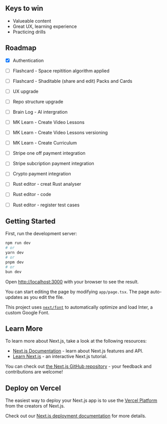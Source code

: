 ## Keys to win
- Valueable content
- Great UX, learning experience
- Practicing drills
## Roadmap
- [x] Authentication
- [ ] Flashcard - Space repitition algorithm applied
- [ ] Flashcard - Shaditable (share and edit) Packs and Cards
- [ ] UX upgrade
- [ ] Repo structure upgrade
- [ ] Brain Log - AI intergration
- [ ] MK Learn - Create Video Lessons
- [ ] MK Learn - Create Video Lessons versioning
- [ ] MK Learn - Create Curriculum
- [ ] Stripe one off payment integration
- [ ] Stripe subcription payment integration
- [ ] Crypto payment integration
- [ ] Rust editor - creat Rust analyser
- [ ] Rust editor - code 
- [ ] Rust editor - register test cases


## Getting Started

First, run the development server:

```bash
npm run dev
# or
yarn dev
# or
pnpm dev
# or
bun dev
```

Open [http://localhost:3000](http://localhost:3000) with your browser to see the result.

You can start editing the page by modifying `app/page.tsx`. The page auto-updates as you edit the file.

This project uses [`next/font`](https://nextjs.org/docs/basic-features/font-optimization) to automatically optimize and load Inter, a custom Google Font.

## Learn More

To learn more about Next.js, take a look at the following resources:

- [Next.js Documentation](https://nextjs.org/docs) - learn about Next.js features and API.
- [Learn Next.js](https://nextjs.org/learn) - an interactive Next.js tutorial.

You can check out [the Next.js GitHub repository](https://github.com/vercel/next.js/) - your feedback and contributions are welcome!

## Deploy on Vercel

The easiest way to deploy your Next.js app is to use the [Vercel Platform](https://vercel.com/new?utm_medium=default-template&filter=next.js&utm_source=create-next-app&utm_campaign=create-next-app-readme) from the creators of Next.js.

Check out our [Next.js deployment documentation](https://nextjs.org/docs/deployment) for more details.
